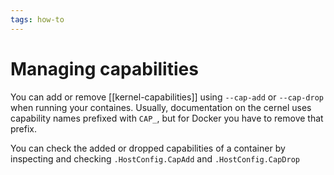 ```yaml
---
tags: how-to
---
```


# Managing capabilities
You can add or remove [[kernel-capabilities]] using `--cap-add` or `--cap-drop` when running your containes. Usually, documentation on the cernel uses capability names prefixed with `CAP_`, but for Docker you have to remove that prefix.

You can check the added or dropped capabilities of a container by inspecting and checking `.HostConfig.CapAdd` and `.HostConfig.CapDrop`

